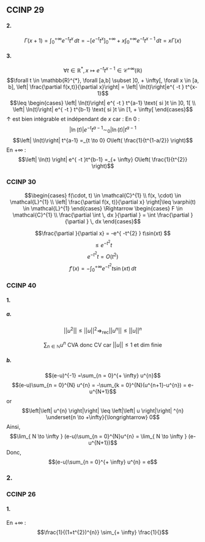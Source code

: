 ## CCINP 29
#### 2.
$$\Gamma(x+1) = \int_{0}^{+ \infty} e^{ -t }t^{x} \, dt  = -[e^{ -t }t^{x}]_{0}^{+ \infty} +x\int_{0}^{+\infty} e^{ -t }t^{x-1} \, dt  = x \Gamma(x)$$

#### 3.
$$\forall t \in \mathbb{R}^{*}, x \mapsto e^{ -t }t^{x-1} \in\mathcal{C}^{+ \infty}(\mathbb{R})$$
$$\forall t \in \mathbb{R}^{*}, \forall [a,b] \subset ]0, + \infty[, \forall x \in [a, b], \left| \frac{\partial f(x,t)}{\partial x}\right| = \left| \ln(t)\right|e^{ -t } t^{x-1}$$
$$\leq \begin{cases}
\left| \ln(t)\right| e^{ -t } t^{a-1} \text{ si }t \in ]0, 1[ \\
\left| \ln(t)\right| e^{ -t } t^{b-1} \text{ si }t \in [1, + \infty[
\end{cases}$$
$\uparrow$ est bien intégrable et indépendant de $x$ car : 
En $0$ : 
$$\left| \ln(t)\right| e^{ -t } t^{a-1}  \sim_{0} \left| \ln(t)\right| t^{a-1}$$
$$\left| \ln(t)\right| t^{a-1} =_{t \to 0} O\left( \frac{1}{t^{1-a/2}} \right)$$
En $+ \infty$ : 
$$\left| \ln(t) \right| e^{ -t }t^{b-1} =_{+ \infty} O\left( \frac{1}{t^{2}} \right)$$

### CCINP 30
$$\begin{cases}
f(\cdot, t) \in \mathcal{C}^{1} \\
f(x, \cdot) \in \mathcal{L}^{1} \\
\left| \frac{\partial f(x, t)}{\partial x}  \right|\leq \varphi(t) \in \mathcal{L}^{1}
\end{cases} \Rightarrow \begin{cases}
F \in \mathcal{C}^{1} \\
\frac{\partial \int  \, dx }{\partial }  = \int \frac{\partial }{\partial }  \, dx 
\end{cases}$$


$$\frac{\partial }{\partial x}  = -e^{ -t^{2} } t\sin(xt) $$
$$\leq e^{ -t^{2} }t$$
$$e^{ -t^{2} }t = O(t^{2})$$
$$f'(x) =- \int_{0}^{+ \infty} e^{ -t^{2} }t\sin(xt)\, dt $$

### CCINP 40
#### 1.
##### a.
$$\left|\left|u^{2} \right|\right| \leq  \left|\left| u \right|\right| ^{2} \Rightarrow_{\mathrm{rec}} \left|\left| u^{n} \right|\right|  \leq \left|\left| u \right|\right| ^{n} $$

$$\sum_{n \in \mathbb{N}} u ^{n} \text{ CVA donc CV} \text{ car }\left|\left| u \right|\right| \leq 1 \text{ et dim finie}$$

##### b.
$$(e-u)^{-1} =\sum_{n = 0}^{+ \infty} u^{n}$$
$$(e-u)\sum_{n = 0}^{N} u^{n} = -\sum_{k = 0}^{N}(u^{n+1}-u^{n}) = e-u^{N+1}$$
or 
$$\left|\left| u^{n} \right|\right| \leq \left|\left| u \right|\right| ^{n} \underset{n \to +\infty}{\longrightarrow} 0$$
Ainsi, 
$$\lim_{ N \to \infty } (e-u)\sum_{n = 0}^{N}u^{n} = \lim_{ N \to \infty } (e-u^{N+1})$$
Donc, 
$$(e-u)\sum_{n = 0}^{+ \infty} u^{n} = e$$

### 2.

### CCINP 26
#### 1.
En $+ \infty$ :
$$\frac{1}{(1+t^{2})^{n}} \sim_{+ \infty} \frac{1}{}$$